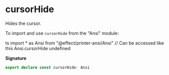 # cursorHide

Hides the cursor.

To import and use `cursorHide` from the "Ansi" module:

ts
import \* as Ansi from "@effect/printer-ansi/Ansi"
// Can be accessed like this
Ansi.cursorHide
undefined

**Signature**

```ts
export declare const cursorHide: Ansi
```
